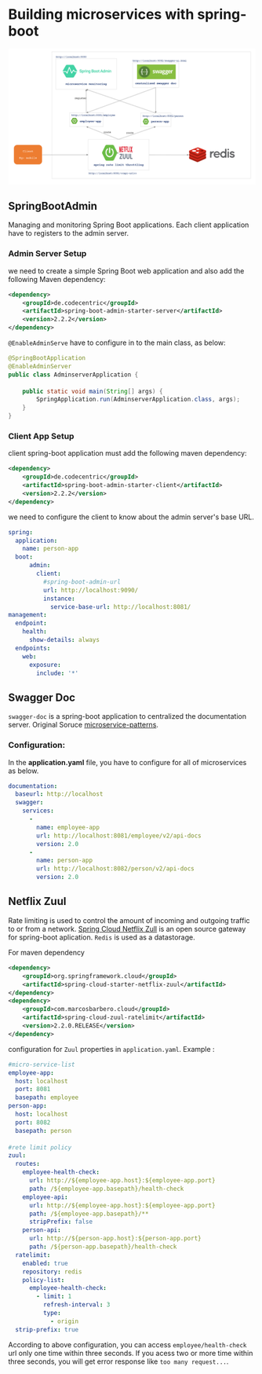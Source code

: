 # Building microservices with spring-boot

![spring-microservices](/spring-microservices.png)

## SpringBootAdmin

Managing and monitoring Spring Boot applications. Each client application have to registers to the admin server.

### Admin Server Setup

we need to create a simple Spring Boot web application and also add the following Maven dependency:

```xml
<dependency>
    <groupId>de.codecentric</groupId>
    <artifactId>spring-boot-admin-starter-server</artifactId>
    <version>2.2.2</version>
</dependency>
```

`@EnableAdminServe` have to configure in to the main class, as below:

```java
@SpringBootApplication
@EnableAdminServer
public class AdminserverApplication {

	public static void main(String[] args) {
		SpringApplication.run(AdminserverApplication.class, args);
	}
}

```
### Client App Setup

client spring-boot application must add the following maven dependency:

```xml
<dependency>
    <groupId>de.codecentric</groupId>
    <artifactId>spring-boot-admin-starter-client</artifactId>
    <version>2.2.2</version>
</dependency>
```

we need to configure the client to know about the admin server's base URL.

```yml
spring:
  application:
    name: person-app      
  boot:
      admin:
        client:
          #spring-boot-admin-url
          url: http://localhost:9090/
          instance:
            service-base-url: http://localhost:8081/
management:
  endpoint:
    health:
      show-details: always
  endpoints:
    web:
      exposure:
        include: '*'	              
```

## Swagger Doc

`swagger-doc` is a spring-boot application to centralized the documentation server. Original Soruce [microservice-patterns](https://github.com/hellosatish/microservice-patterns/tree/master/centralized-swagger-docs).

### Configuration:
In the **application.yaml** file, you have to configure for all of microservices as below.


```yml
documentation: 
  baseurl: http://localhost
  swagger: 
    services:   
      - 
        name: employee-app
        url: http://localhost:8081/employee/v2/api-docs
        version: 2.0
      - 
        name: person-app
        url: http://localhost:8082/person/v2/api-docs
        version: 2.0
```

## Netflix Zuul

Rate limiting is used to control the amount of incoming and outgoing traffic to or from a network. 
[Spring Cloud Netflix Zull](https://github.com/spring-cloud/spring-cloud-netflix) is an open source gateway for spring-boot aplication. `Redis` is used as a datastorage.


For maven dependency

```xml
<dependency>
    <groupId>org.springframework.cloud</groupId>
    <artifactId>spring-cloud-starter-netflix-zuul</artifactId>
</dependency>
<dependency>
    <groupId>com.marcosbarbero.cloud</groupId>
    <artifactId>spring-cloud-zuul-ratelimit</artifactId>
    <version>2.2.0.RELEASE</version>
</dependency>
```

configuration for `Zuul` properties in `application.yaml`. Example :

```yml
#micro-service-list
employee-app:
  host: localhost
  port: 8081
  basepath: employee
person-app:
  host: localhost
  port: 8082
  basepath: person

#rete limit policy
zuul:
  routes:
    employee-health-check:
      url: http://${employee-app.host}:${employee-app.port}
      path: /${employee-app.basepath}/health-check
    employee-api:
      url: http://${employee-app.host}:${employee-app.port}
      path: /${employee-app.basepath}/**
      stripPrefix: false
    person-api:
      url: http://${person-app.host}:${person-app.port}
      path: /${person-app.basepath}/health-check
  ratelimit:
    enabled: true
    repository: redis
    policy-list:
      employee-health-check:
        - limit: 1
          refresh-interval: 3
          type:
            - origin
  strip-prefix: true  
```

According to above configuration, you can access `employee/health-check` url only one time within three seconds. If you acess two or more time within three seconds, you will get error response like `too many request...`.
